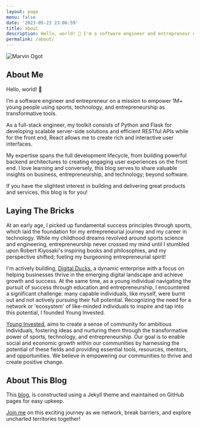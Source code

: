 ```yaml
---
layout: page
menu: false
date: '2023-05-23 23:06:59'
title: about
description: Hello, world! 👋 I'm a software engineer and entrepreneur on a mission to empower 1M+ young people using sports, technology, and entrepreneurship.
permalink: /about/
---
```

<img class="img" src="/assets/img/uploads/#" alt="Marvin Ogot">

## About Me 

Hello, world! 👋 

I’m a software engineer and entrepreneur on a mission to empower 1M+ young people using sports, technology, and entrepreneurship as transformative tools.

As a full-stack engineer, my toolkit consists of Python and Flask for developing scalable server-side solutions and efficient RESTful APIs while for the front end, React allows me to create rich and interactive user interfaces.

My expertise spans the full development lifecycle, from building powerful backend architectures to creating engaging user experiences on the front end.
I love learning and conversely, this blog serves to share valuable insights on business, entrepreneurship, and technology; beyond software.

If you have the slightest interest in building and delivering great products and services, this blog is for you! 

## Laying The Bricks

At an early age, I picked up fundamental success principles through sports, which laid the foundation for my entrepreneurial journey and my career in technology. While my childhood dreams revolved around sports science and engineering, entrepreneurship never crossed my mind until I stumbled upon Robert Kiyosaki's inspiring books and philosophies, and my perspective shifted; fueling my burgeoning entrepreneurial spirit!

I'm actively building, [Digital Ducks](https://www.digitalducks.co.ke), a dynamic enterprise with a focus on helping businesses thrive in the emerging digital landscape and achieve growth and success. At the same time, as a young individual navigating the pursuit of success through education and entrepreneurship, I encountered a significant challenge: many capable individuals, like myself, were burnt out and not actively pursuing their full potential. Recognizing the need for a network or 'ecosystem' of like-minded individuals to inspire and tap into this potential, I founded Young Invested.

[Young Invested](https://www.younginvested.org), aims to create a sense of community for ambitious individuals, fostering ideas and nurturing them through the transformative power of sports, technology, and entrepreneurship. Our goal is to enable social and economic growth within our communities by harnessing the potential of these fields and providing essential tools, resources, mentors, and opportunities. We believe in empowering our communities to thrive and create positive change.

## About This Blog

This [blog](/), is constructed using a Jekyll theme and maintained on GitHub pages for easy upkeep.

[Join me](/contact) on this exciting journey as we network, break barriers, and explore uncharted territories together!



